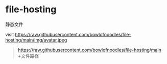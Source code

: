 # file-hosting

静态文件

visit https://raw.githubusercontent.com/bowlofnoodles/file-hosting/main/img/avatar.jpeg

> https://raw.githubusercontent.com/bowlofnoodles/file-hosting/main
+文件路径
